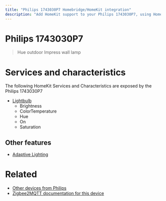 ```yaml
---
title: "Philips 1743030P7 Homebridge/HomeKit integration"
description: "Add HomeKit support to your Philips 1743030P7, using Homebridge, Zigbee2MQTT and homebridge-z2m."
---
```

<!---
This file has been GENERATED using src/docgen/docgen.ts
DO NOT EDIT THIS FILE MANUALLY!
-->
# Philips 1743030P7
> Hue outdoor Impress wall lamp


# Services and characteristics
The following HomeKit Services and Characteristics are exposed by
the Philips 1743030P7

* [Lightbulb](../../light.md)
  * Brightness
  * ColorTemperature
  * Hue
  * On
  * Saturation


## Other features
* [Adaptive Lighting](../../light.md)


# Related
* [Other devices from Philips](../index.md#philips)
* [Zigbee2MQTT documentation for this device](https://www.zigbee2mqtt.io/devices/1743030P7.html)